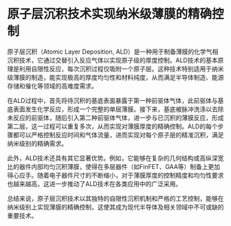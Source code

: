 # 原子层沉积技术实现纳米级薄膜的精确控制

原子层沉积（Atomic Layer Deposition, ALD）是一种用于制备薄膜的化学气相沉积技术，它通过交替引入反应气体以实现原子级的厚度控制。ALD技术的基本原理是利用自限性反应，每次沉积过程仅吸附一个原子层。这种技术特别适用于纳米级薄膜的制造，能实现极高的厚度均匀性和材料纯度，从而满足半导体制造、能源存储和催化等领域的高难度需求。

在ALD过程中，首先将待沉积的基底表面暴露于第一种前驱体气体，此前驱体与基底表面发生化学反应，形成一个完整的单层薄膜。接下来，基底被脉冲洗涤以去除未反应的前驱体，随后引入第二种前驱体气体，进一步与已沉积的薄膜反应，形成第二层。这一过程可以重复多次，从而实现对薄膜厚度的精确控制。ALD的每个步骤都可以严格控制反应时间和气体流量，进而实现对每个原子层的精准沉积，满足纳米级别的精确需求。

此外，ALD技术还具有其它显著优势。例如，它能够在复杂的几何结构或高纵深宽比的器件内部均匀沉积薄膜，使得在多层器件（如FinFET、GAA等）制备上更加得心应手。随着电子器件尺寸的不断缩小，对于薄膜厚度的控制精度和均匀性要求也越来越高，这进一步推动了ALD技术在各类应用中的广泛采用。

总结来说，原子层沉积技术以其独特的自限性沉积机制和严格的工艺控制，能够在纳米级别上实现薄膜的精确控制，这使其成为现代半导体及相关领域中不可或缺的重要技术。